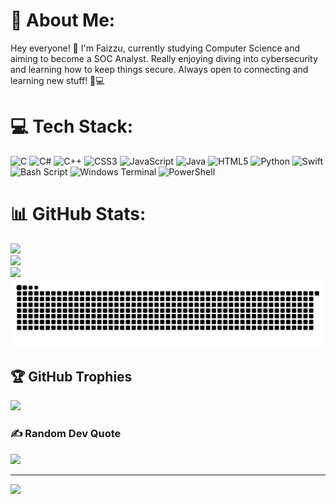 # 💫 About Me:
Hey everyone! 👋 I'm Faizzu, currently studying Computer Science and aiming to become a SOC Analyst. Really enjoying diving into cybersecurity and learning how to keep things secure. Always open to connecting and learning new stuff! 🌱💻<br>


# 💻 Tech Stack:
![C](https://img.shields.io/badge/c-%2300599C.svg?style=flat&logo=c&logoColor=white) ![C#](https://img.shields.io/badge/c%23-%23239120.svg?style=flat&logo=csharp&logoColor=white) ![C++](https://img.shields.io/badge/c++-%2300599C.svg?style=flat&logo=c%2B%2B&logoColor=white) ![CSS3](https://img.shields.io/badge/css3-%231572B6.svg?style=flat&logo=css3&logoColor=white) ![JavaScript](https://img.shields.io/badge/javascript-%23323330.svg?style=flat&logo=javascript&logoColor=%23F7DF1E) ![Java](https://img.shields.io/badge/java-%23ED8B00.svg?style=flat&logo=openjdk&logoColor=white) ![HTML5](https://img.shields.io/badge/html5-%23E34F26.svg?style=flat&logo=html5&logoColor=white) ![Python](https://img.shields.io/badge/python-3670A0?style=flat&logo=python&logoColor=ffdd54) ![Swift](https://img.shields.io/badge/swift-F54A2A?style=flat&logo=swift&logoColor=white) ![Bash Script](https://img.shields.io/badge/bash_script-%23121011.svg?style=flat&logo=gnu-bash&logoColor=white) ![Windows Terminal](https://img.shields.io/badge/Windows%20Terminal-%234D4D4D.svg?style=flat&logo=windows-terminal&logoColor=white) ![PowerShell](https://img.shields.io/badge/PowerShell-%235391FE.svg?style=flat&logo=powershell&logoColor=white)

# 📊 GitHub Stats:
![](https://github-readme-stats.vercel.app/api?username=Faizzu-Raza&theme=transparent&hide_border=true&include_all_commits=true&count_private=false)<br/>
![](https://nirzak-streak-stats.vercel.app/?user=Faizzu-Raza&theme=transparent&hide_border=true)<br/>
![](https://github-readme-stats.vercel.app/api/top-langs/?username=Faizzu-Raza&theme=transparent&hide_border=true&include_all_commits=true&count_private=false&layout=compact)
![snake gif](https://github.com/Faizzu-Raza/Faizzu-Raza/blob/output/github-snake-dark.svg)
## 🏆 GitHub Trophies
![](https://github-profile-trophy.vercel.app/?username=Faizzu-Raza&theme=transparent&no-frame=false&no-bg=true&margin-w=4)

### ✍️ Random Dev Quote
![](https://quotes-github-readme.vercel.app/api?type=horizontal&theme=dark)


---
[![](https://visitcount.itsvg.in/api?id=Faizzu-Raza&icon=0&color=0)](https://visitcount.itsvg.in)

<!-- Proudly created with GPRM ( https://gprm.itsvg.in ) -->
